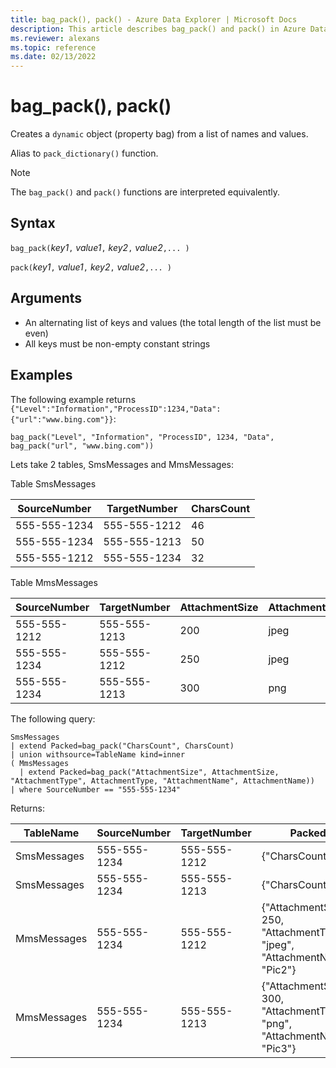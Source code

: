 ```yaml
---
title: bag_pack(), pack() - Azure Data Explorer | Microsoft Docs
description: This article describes bag_pack() and pack() in Azure Data Explorer.
ms.reviewer: alexans
ms.topic: reference
ms.date: 02/13/2022
---
```

# bag_pack(), pack()

Creates a `dynamic` object (property bag) from a list of names and values.

Alias to `pack_dictionary()` function.

> [!NOTE]
> The `bag_pack()` and `pack()` functions are interpreted equivalently.

## Syntax

`bag_pack(`*key1*`,` *value1*`,` *key2*`,` *value2*`,... )`

`pack(`*key1*`,` *value1*`,` *key2*`,` *value2*`,... )`

## Arguments

* An alternating list of keys and values (the total length of the list must be even)
* All keys must be non-empty constant strings

## Examples

The following example returns `{"Level":"Information","ProcessID":1234,"Data":{"url":"www.bing.com"}}`:

```kusto
bag_pack("Level", "Information", "ProcessID", 1234, "Data", bag_pack("url", "www.bing.com"))
```

Lets take 2 tables, SmsMessages and MmsMessages:

Table SmsMessages 

|SourceNumber |TargetNumber| CharsCount
|---|---|---
|555-555-1234 |555-555-1212 | 46 
|555-555-1234 |555-555-1213 | 50 
|555-555-1212 |555-555-1234 | 32 

Table MmsMessages 

|SourceNumber |TargetNumber| AttachmentSize | AttachmentType | AttachmentName
|---|---|---|---|---
|555-555-1212 |555-555-1213 | 200 | jpeg | Pic1
|555-555-1234 |555-555-1212 | 250 | jpeg | Pic2
|555-555-1234 |555-555-1213 | 300 | png | Pic3

The following query:

```kusto
SmsMessages 
| extend Packed=bag_pack("CharsCount", CharsCount) 
| union withsource=TableName kind=inner 
( MmsMessages 
  | extend Packed=bag_pack("AttachmentSize", AttachmentSize, "AttachmentType", AttachmentType, "AttachmentName", AttachmentName))
| where SourceNumber == "555-555-1234"
``` 

Returns:

|TableName |SourceNumber |TargetNumber | Packed
|---|---|---|---
|SmsMessages|555-555-1234 |555-555-1212 | {"CharsCount": 46}
|SmsMessages|555-555-1234 |555-555-1213 | {"CharsCount": 50}
|MmsMessages|555-555-1234 |555-555-1212 | {"AttachmentSize": 250, "AttachmentType": "jpeg", "AttachmentName": "Pic2"}
|MmsMessages|555-555-1234 |555-555-1213 | {"AttachmentSize": 300, "AttachmentType": "png", "AttachmentName": "Pic3"}
